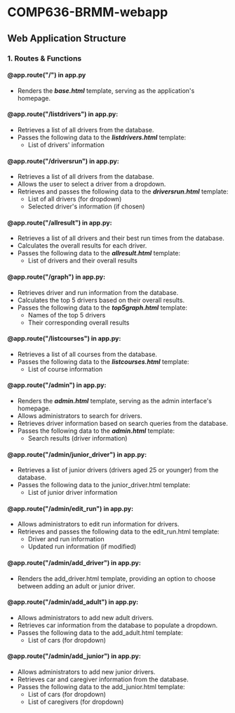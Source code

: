 # COMP636-BRMM-webapp
## Web Application Structure
### 1. Routes & Functions
  #### @app.route("/") in app.py
  - Renders the ***base.html*** template, serving as the application's homepage.
  #### @app.route("/listdrivers") in app.py:
  - Retrieves a list of all drivers from the database.
  - Passes the following data to the ***listdrivers.html*** template:
    - List of drivers' information
  #### @app.route("/driversrun") in app.py:
  - Retrieves a list of all drivers from the database.
  - Allows the user to select a driver from a dropdown.
  - Retrieves and passes the following data to the ***driversrun.html*** template:
    - List of all drivers (for dropdown)
    - Selected driver's information (if chosen)
  #### @app.route("/allresult") in app.py:
  - Retrieves a list of all drivers and their best run times from the database.
  - Calculates the overall results for each driver.
  - Passes the following data to the ***allresult.html*** template:
    - List of drivers and their overall results
  #### @app.route("/graph") in app.py:
  - Retrieves driver and run information from the database.
  - Calculates the top 5 drivers based on their overall results.
  - Passes the following data to the ***top5graph.html*** template:
    - Names of the top 5 drivers
    - Their corresponding overall results
  #### @app.route("/listcourses") in app.py:
  - Retrieves a list of all courses from the database.
  - Passes the following data to the ***listcourses.html*** template:
    - List of course information
  #### @app.route("/admin") in app.py:
  - Renders the ***admin.html*** template, serving as the admin interface's homepage.
  - Allows administrators to search for drivers.
  - Retrieves driver information based on search queries from the database.
  - Passes the following data to the ***admin.html*** template:
    - Search results (driver information)
  #### @app.route("/admin/junior_driver") in app.py:
  - Retrieves a list of junior drivers (drivers aged 25 or younger) from the database.
  - Passes the following data to the junior_driver.html template:
    - List of junior driver information
  #### @app.route("/admin/edit_run") in app.py:
  - Allows administrators to edit run information for drivers.
  - Retrieves and passes the following data to the edit_run.html template:
    - Driver and run information
    - Updated run information (if modified)
  #### @app.route("/admin/add_driver") in app.py:
  - Renders the add_driver.html template, providing an option to choose between adding an adult or junior driver.
  #### @app.route("/admin/add_adult") in app.py:
  - Allows administrators to add new adult drivers.
  - Retrieves car information from the database to populate a dropdown.
  - Passes the following data to the add_adult.html template:
    - List of cars (for dropdown)
  #### @app.route("/admin/add_junior") in app.py:
  - Allows administrators to add new junior drivers.
  - Retrieves car and caregiver information from the database.
  - Passes the following data to the add_junior.html template:
    - List of cars (for dropdown)
    - List of caregivers (for dropdown)

